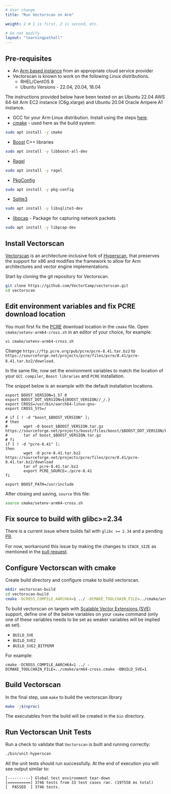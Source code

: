 ```yaml
---
# User change
title: "Run Vectorscan on Arm"

weight: 2 # 1 is first, 2 is second, etc.

# Do not modify
layout: "learningpathall"
---
```



## Pre-requisites

* An [Arm based instance](/learning-paths/server-and-cloud/providers) from an appropriate cloud service provider
* Vectorscan is known to work on the following Linux distributions. 
   * RHEL/CentOS 8
   * Ubuntu Versions - 22.04, 20.04, 18.04

The instructions provided below have been tested on an Ubuntu 22.04 AWS 64-bit Arm EC2 instance (C6g.xlarge) and Ubuntu 20.04 Oracle Ampere A1 instance.

* GCC for your Arm Linux distribution. Install using the steps [here](/install-tools/gcc/#native).
* [cmake](https://cmake.org/) - used here as the build system:
```bash { pre_cmd="sudo apt install -y g++" }
sudo apt install -y cmake
```
* [Boost](https://www.boost.org/) C++ libraries
```bash
sudo apt install -y libboost-all-dev
```
* [Ragel](https://packages.ubuntu.com/bionic/ragel)
```bash
sudo apt install -y ragel
```
* [PkgConfig](https://en.wikipedia.org/wiki/Pkg-config)
```bash
sudo apt install -y pkg-config
```
* [Sqlite3](https://www.sqlite.org/index.html)
```bash
sudo apt install -y libsqlite3-dev
```
* [libpcap](https://www.tcpdump.org/) - Package for capturing network packets
```bash
sudo apt install -y libpcap-dev
```

## Install Vectorscan

[Vectorscan](https://github.com/VectorCamp/vectorscan) is an architecture-inclusive fork of [Hyperscan](https://github.com/intel/hyperscan), that preserves the support for x86 and modifies the framework to allow for Arm architectures and vector engine implementations.

Start by cloning the git repository for Vectorscan.
```bash
git clone https://github.com/VectorCamp/vectorscan.git
cd vectorscan
```

## Edit environment variables and fix PCRE download location

You must first fix the [PCRE](https://www.pcre.org/) download location in the `cmake` file. Open `cmake/setenv-arm64-cross.sh` in an editor of your choice, for example:

```console
vi cmake/setenv-arm64-cross.sh
```
Change `https://ftp.pcre.org/pub/pcre/pcre-8.41.tar.bz2` to `https://sourceforge.net/projects/pcre/files/pcre/8.41/pcre-8.41.tar.bz2/download`.

In the same file, now set the environment variables to match the location of your `GCC compiler`, `Boost libraries` and `PCRE` installation.

The snippet below is an example with the default installation locations.
```text { file_name="setenv-arm64-cross.sh" }
export BOOST_VERSION=1_57_0
export BOOST_DOT_VERSION=${BOOST_VERSION//_/.}
export CROSS=/usr/bin/aarch64-linux-gnu-
export CROSS_SYS=/

# if [ ! -d "boost_$BOOST_VERSION" ];
# then
#       wget -O boost_$BOOST_VERSION.tar.gz https://sourceforge.net/projects/boost/files/boost/$BOOST_DOT_VERSION/boost_$BOOST_VERSION.tar.gz/download
#       tar xf boost_$BOOST_VERSION.tar.gz
# fi
if [ ! -d "pcre-8.41" ];
then
        wget -O pcre-8.41.tar.bz2 https://sourceforge.net/projects/pcre/files/pcre/8.41/pcre-8.41.tar.bz2/download
        tar xf pcre-8.41.tar.bz2
        export PCRE_SOURCE=./pcre-8.41
fi

export BOOST_PATH=/usr/include
```
After closing and saving, `source` this file:
```bash { cwd="./vectorscan", pre_cmd="mv ~/setenv-arm64-cross.sh ~/vectorscan/cmake" }
source cmake/setenv-arm64-cross.sh
```

## Fix source to build with glibc>=2.34

There is a current issue where builds fail with `glibc >= 2.34` and a pending [PR](https://github.com/intel/hyperscan/issues/359).

For now, workaround this issue by making the changes to `STACK_SIZE` as mentioned in the [pull request](https://github.com/intel/hyperscan/pull/358/files/eac1e5e0354f3ead2c832e798d89f86082b77d75).

## Configure Vectorscan with cmake

Create build directory and configure cmake to build vectorscan. 

```bash { cwd="./vectorscan" }
mkdir vectorscan-build
cd vectorscan-build
cmake -DCROSS_COMPILE_AARCH64=1 ../ -DCMAKE_TOOLCHAIN_FILE=../cmake/arm64-cross.cmake
```

To build vectorscan on targets with [Scalable Vector Extensions (SVE)](https://developer.arm.com/Architectures/Scalable%20Vector%20Extensions) support, define one of the below variables on your `cmake` command (only one of these variables needs to be set as weaker variables will be implied as set).

* `BUILD_SVE`
* `BUILD_SVE2`
* `BUILD_SVE2_BITPERM`

For example:

```console 
cmake -DCROSS_COMPILE_AARCH64=1 ../ -DCMAKE_TOOLCHAIN_FILE=../cmake/arm64-cross.cmake -DBUILD_SVE=1
```

## Build Vectorscan 

In the final step, use `make` to build the vectorscan library

```bash { cwd="./vectorscan/vectorscan-build" }
make -j$(nproc)
```

The executables from the build will be created in the `bin` directory.

## Run Vectorscan Unit Tests

Run a check to validate that `Vectorscan` is built and running correctly:

```bash { cwd="./vectorscan/vectorscan-build" }
./bin/unit-hyperscan
```

All the unit tests should run successfully. At the end of execution you will see output similar to:

```
[----------] Global test environment tear-down
[==========] 3746 tests from 33 test cases ran. (197558 ms total)
[  PASSED  ] 3746 tests.
```
